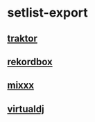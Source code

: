 # setlist-export

## [traktor](./traktor-convert/README.md)

## [rekordbox](./rekordbox-export/README.md)

## [mixxx](./mixxx-export/README.md)

## [virtualdj](./virtualdj-export/README.md)